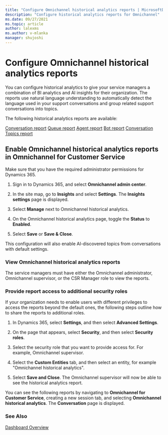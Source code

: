 ```yaml
---
title: "Configure Omnichannel historical analytics reports | MicrosoftDocs"
description: "Configure historical analytics reports for Omnichannel"
ms.date: 09/27/2021
ms.topic: article
author: lalexms
ms.author: v-mlanka
manager: shujoshi
---
```


# Configure Omnichannel historical analytics reports

You can configure historical analytics to give your service managers a combination of BI analytics and AI insights for their organization. The reports use natural language understanding to automatically detect the language used in your support conversations and group related support conversations into topics.

The following historical analytics reports are available:

[Conversation report](oc-conversation-dashboard.md)
[Queue report](oc-queue-dashboard.md)
[Agent report](agent-dashboard.md)
[Bot report](oc-bot-dashboard.md)
[Conversation Topics report](oc-conversation-topics-dashboard.md)



## Enable Omnichannel historical analytics reports in Omnichannel for Customer Service

Make sure that you have the required administrator permissions for Dynamics 365.

1. Sign in to Dynamics 365, and select **Omnichannel admin center**.

2. In the site map, go to **Insights** and select **Settings**. The **Insights settings** page is displayed.

3. Select **Manage** next to Omnichannel historical analytics.

4. On the Omnichannel historical analytics page, toggle the **Status** to **Enabled**.

5. Select **Save** or **Save & Close**.

This configuration will also enable AI-discovered topics from conversations with default settings.

### View Omnichannel historical analytics reports

The service managers must have either the Omnichannel administrator, Omnichannel supervisor, or the CSR Manager role to view the reports.

### Provide report access to additional security roles

If your organization needs to enable users with different privileges to access the reports beyond the default ones, the following steps outline how to share the reports to additional roles. 

1. In Dynamics 365, select **Settings**, and then select **Advanced Settings**.

2. On the page that appears, select **Security**, and then select **Security roles**.

3. Select the security role that you want to provide access for. For example, Omnichannel supervisor.

4. Select the **Custom Entities** tab, and then select an entity, for example "Omnichannel historical analytics".

5. Select **Save and Close**. The Omnichannel supervisor will now be able to see the historical analytics report.

You can see the following reports by navigating to **Omnichannel for Customer Service**, creating a new session tab, and selecting **Omnichannel historical analytics**. The **Conversation** page is displayed.

### See Also

[Dashboard Overview](customer-service-analytics-insights-csh.md)  
